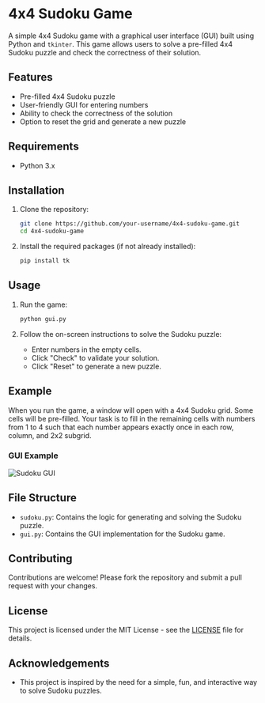 # 4x4 Sudoku Game

A simple 4x4 Sudoku game with a graphical user interface (GUI) built using Python and `tkinter`. This game allows users to solve a pre-filled 4x4 Sudoku puzzle and check the correctness of their solution.

## Features

- Pre-filled 4x4 Sudoku puzzle
- User-friendly GUI for entering numbers
- Ability to check the correctness of the solution
- Option to reset the grid and generate a new puzzle

## Requirements

- Python 3.x

## Installation

1. Clone the repository:
    ```bash
    git clone https://github.com/your-username/4x4-sudoku-game.git
    cd 4x4-sudoku-game
    ```

2. Install the required packages (if not already installed):
    ```bash
    pip install tk
    ```

## Usage

1. Run the game:
    ```bash
    python gui.py
    ```

2. Follow the on-screen instructions to solve the Sudoku puzzle:
    - Enter numbers in the empty cells.
    - Click "Check" to validate your solution.
    - Click "Reset" to generate a new puzzle.

## Example

When you run the game, a window will open with a 4x4 Sudoku grid. Some cells will be pre-filled. Your task is to fill in the remaining cells with numbers from 1 to 4 such that each number appears exactly once in each row, column, and 2x2 subgrid.

### GUI Example

![Sudoku GUI](sudoku_gui_example.png)

## File Structure

- `sudoku.py`: Contains the logic for generating and solving the Sudoku puzzle.
- `gui.py`: Contains the GUI implementation for the Sudoku game.

## Contributing

Contributions are welcome! Please fork the repository and submit a pull request with your changes.

## License

This project is licensed under the MIT License - see the [LICENSE](LICENSE) file for details.

## Acknowledgements

- This project is inspired by the need for a simple, fun, and interactive way to solve Sudoku puzzles.

